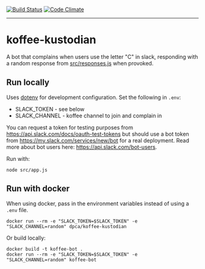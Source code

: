 [![Build Status](https://travis-ci.org/dpca/koffee-kustodian.svg?branch=master)](https://travis-ci.org/dpca/koffee-kustodian)
[![Code Climate](https://codeclimate.com/github/dpca/koffee-kustodian/badges/gpa.svg)](https://codeclimate.com/github/dpca/koffee-kustodian)

* * *

# koffee-kustodian

A bot that complains when users use the letter "C" in slack, responding with a
random response from [src/responses.js](src/responses.js) when provoked.

## Run locally

Uses [dotenv](https://github.com/motdotla/dotenv) for development
configuration. Set the following in `.env`:

* SLACK_TOKEN - see below
* SLACK_CHANNEL - koffee channel to join and complain in

You can request a token for testing purposes from
https://api.slack.com/docs/oauth-test-tokens but should use a bot token from
https://my.slack.com/services/new/bot for a real deployment. Read more about
bot users here: https://api.slack.com/bot-users.

Run with:

```
node src/app.js
```

## Run with docker

When using docker, pass in the environment variables instead of using a `.env`
file.

```
docker run --rm -e "SLACK_TOKEN=$SLACK_TOKEN" -e "SLACK_CHANNEL=random" dpca/koffee-kustodian
```

Or build locally:

```
docker build -t koffee-bot .
docker run --rm -e "SLACK_TOKEN=$SLACK_TOKEN" -e "SLACK_CHANNEL=random" koffee-bot
```

